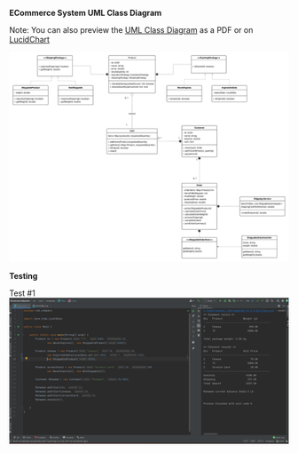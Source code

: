 **ECommerce System UML Class Diagram**

Note: You can also preview the [UML Class Diagram](/ECommerceClassUML.pdf) as a PDF or on [LucidChart](https://lucid.app/lucidchart/27557ed7-c1e4-4491-a1ca-0465c8763e5c/edit?viewport_loc=-1728%2C-205%2C6094%2C2654%2C0_0&invitationId=inv_d546aac8-3b47-4ccd-a0de-d3f10f0a592a)

[![Preview](ECommerceClassUML.png)](ECommerceClassUML.pdf)


**Testing**

Test #1
![Preview](Test1.png)
